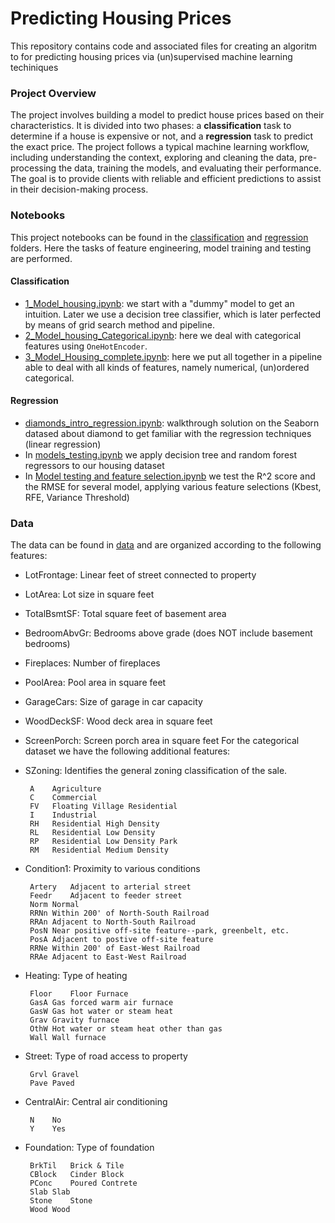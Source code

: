
# Predicting Housing Prices

This repository contains code and associated files for creating an algoritm to for predicting housing prices via (un)supervised machine learning techiniques

### Project Overview

The project involves building a model to predict house prices based on their characteristics. It is divided into two phases: a **classification** task to determine if a house is expensive or not, and a **regression** task to predict the exact price. The project follows a typical machine learning workflow, including understanding the context, exploring and cleaning the data, pre-processing the data, training the models, and evaluating their performance. The goal is to provide clients with reliable and efficient predictions to assist in their decision-making process.

### Notebooks
This project notebooks can be found in the [classification](https://github.com/ginkof/Data-Science-Portfolio/tree/main/Machine%20Learning/Classification%20%26%20Regression/Predicting%20Housing%20Prices/Classification) and [regression](https://github.com/ginkof/Data-Science-Portfolio/tree/main/Machine%20Learning/Classification%20%26%20Regression/Predicting%20Housing%20Prices/Regression) folders. Here the tasks of feature engineering, model training and testing are performed.

#### Classification
* [1_Model_housing.ipynb](https://github.com/ginkof/Data-Science-Portfolio/blob/main/Machine%20Learning/Classification%20%26%20Regression/Predicting%20Housing%20Prices/Classification/1_Model_housing.ipynb): we start with a "dummy" model to get an intuition. Later we use a decision tree classifier, which is later perfected by means of grid search method and pipeline.
* [2_Model_housing_Categorical.ipynb](https://github.com/ginkof/Data-Science-Portfolio/blob/main/Machine%20Learning/Classification%20%26%20Regression/Predicting%20Housing%20Prices/Classification/2_Model_Housing_Categorical.ipynb): here we deal with categorical features using `OneHotEncoder`.
* [3_Model_Housing_complete.ipynb](https://github.com/ginkof/Data-Science-Portfolio/blob/main/Machine%20Learning/Classification%20%26%20Regression/Predicting%20Housing%20Prices/Classification/3_Model_Housing_complete.ipynb): here we put all together in a pipeline able to deal with all kinds of features, namely numerical, (un)ordered categorical.

#### Regression
* [diamonds_intro_regression.ipynb](https://github.com/ginkof/Data-Science-Portfolio/blob/main/Machine%20Learning/Classification%20%26%20Regression/Predicting%20Housing%20Prices/Regression/diamonds_intro_regression.ipynb): walkthrough solution on the Seaborn datased about diamond to get familiar with the regression techniques (linear regression)
* In [models_testing.ipynb](https://github.com/ginkof/Data-Science-Portfolio/blob/main/Machine%20Learning/Classification%20%26%20Regression/Predicting%20Housing%20Prices/Regression/models_testing.ipynb) we apply decision tree and random forest regressors to our housing dataset
* In [Model testing and feature selection.ipynb](https://github.com/ginkof/Data-Science-Portfolio/blob/main/Machine%20Learning/Classification%20%26%20Regression/Predicting%20Housing%20Prices/Regression/Model%20testing%20and%20feature%20selection.ipynb) we test the R^2 score and the RMSE for several model, applying various feature selections (Kbest, RFE, Variance Threshold)

### Data
The data can be found in [data](https://github.com/ginkof/Data-Science-Portfolio/tree/main/Machine%20Learning/Classification%20%26%20Regression/Predicting%20Housing%20Prices/data) and are organized according to the following features: 
* LotFrontage: Linear feet of street connected to property
* LotArea: Lot size in square feet
* TotalBsmtSF: Total square feet of basement area
* BedroomAbvGr: Bedrooms above grade (does NOT include basement bedrooms)
* Fireplaces: Number of fireplaces
* PoolArea: Pool area in square feet
* GarageCars: Size of garage in car capacity
* WoodDeckSF: Wood deck area in square feet
* ScreenPorch: Screen porch area in square feet
For the categorical dataset we have the following additional features:
* SZoning: Identifies the general zoning classification of the sale.
		
       A	Agriculture
       C	Commercial
       FV	Floating Village Residential
       I	Industrial
       RH	Residential High Density
       RL	Residential Low Density
       RP	Residential Low Density Park 
       RM	Residential Medium Density

* Condition1: Proximity to various conditions
	
       Artery	Adjacent to arterial street
       Feedr	Adjacent to feeder street	
       Norm	Normal	
       RRNn	Within 200' of North-South Railroad
       RRAn	Adjacent to North-South Railroad
       PosN	Near positive off-site feature--park, greenbelt, etc.
       PosA	Adjacent to postive off-site feature
       RRNe	Within 200' of East-West Railroad
       RRAe	Adjacent to East-West Railroad

* Heating: Type of heating
		
       Floor	Floor Furnace
       GasA	Gas forced warm air furnace
       GasW	Gas hot water or steam heat
       Grav	Gravity furnace	
       OthW	Hot water or steam heat other than gas
       Wall	Wall furnace

* Street: Type of road access to property

       Grvl	Gravel	
       Pave	Paved

* CentralAir: Central air conditioning

       N	No
       Y	Yes

* Foundation: Type of foundation
		
       BrkTil	Brick & Tile
       CBlock	Cinder Block
       PConc	Poured Contrete	
       Slab	Slab
       Stone	Stone
       Wood	Wood
